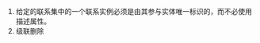 1. 给定的联系集中的一个联系实例必须是由其参与实体唯一标识的，而不必使用描述属性。
2. 级联删除
<!--stackedit_data:
eyJoaXN0b3J5IjpbLTkxNjUxODgyOSwxODMzNDk5MjYyXX0=
-->